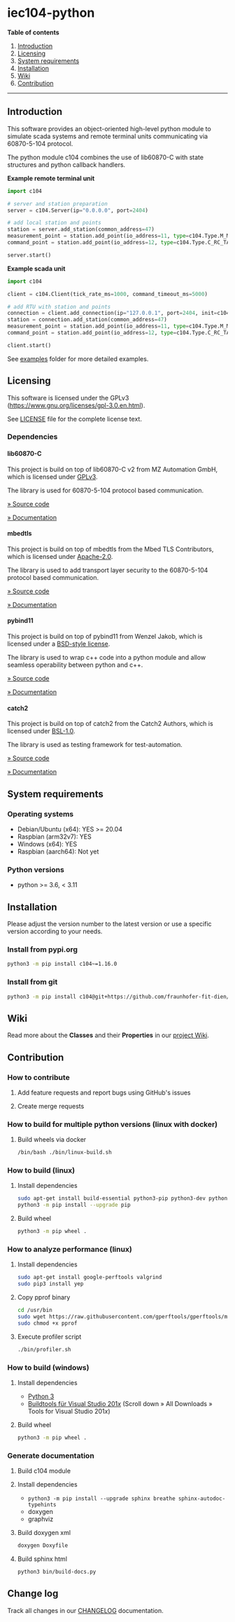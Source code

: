 # iec104-python

__Table of contents__
1. [Introduction](#introduction)
2. [Licensing](#licensing)
3. [System requirements](#system-requirements)
4. [Installation](#installation)
5. [Wiki](#wiki)
6. [Contribution](#contribution)


---

## Introduction

This software provides an object-oriented high-level python module to simulate scada systems and remote terminal units communicating via 60870-5-104 protocol.

The python module c104 combines the use of lib60870-C with state structures and python callback handlers.

**Example remote terminal unit**

```python
import c104

# server and station preparation
server = c104.Server(ip="0.0.0.0", port=2404)

# add local station and points
station = server.add_station(common_address=47)
measurement_point = station.add_point(io_address=11, type=c104.Type.M_ME_NC_1, report_ms=1000)
command_point = station.add_point(io_address=12, type=c104.Type.C_RC_TA_1)

server.start()
```

**Example scada unit**

```python
import c104

client = c104.Client(tick_rate_ms=1000, command_timeout_ms=5000)

# add RTU with station and points
connection = client.add_connection(ip="127.0.0.1", port=2404, init=c104.Init.INTERROGATION)
station = connection.add_station(common_address=47)
measurement_point = station.add_point(io_address=11, type=c104.Type.M_ME_NC_1, report_ms=1000)
command_point = station.add_point(io_address=12, type=c104.Type.C_RC_TA_1)

client.start()
```

See [examples](examples) folder for more detailed examples.

## Licensing

This software is licensed under the GPLv3 (https://www.gnu.org/licenses/gpl-3.0.en.html).

See [LICENSE](LICENSE) file for the complete license text.

### Dependencies

#### lib60870-C

This project is build on top of lib60870-C v2 from MZ Automation GmbH, which is licensed under [GPLv3](https://www.gnu.org/licenses/gpl-3.0.en.html).

The library is used for 60870-5-104 protocol based communication.

[&raquo; Source code](https://github.com/mz-automation/lib60870)

[&raquo; Documentation](https://support.mz-automation.de/doc/lib60870/latest/index.html)

#### mbedtls

This project is build on top of mbedtls from the Mbed TLS Contributors, which is licensed under [Apache-2.0](http://www.apache.org/licenses/LICENSE-2.0).

The library is used to add transport layer security to the 60870-5-104 protocol based communication.

[&raquo; Source code](https://github.com/Mbed-TLS/mbedtls)

[&raquo; Documentation](https://www.trustedfirmware.org/projects/mbed-tls/)

#### pybind11

This project is build on top of pybind11 from Wenzel Jakob, which is licensed under a [BSD-style license](https://github.com/pybind/pybind11/blob/master/LICENSE).

The library is used to wrap c++ code into a python module and allow seamless operability between python and c++.

[&raquo; Source code](https://github.com/pybind/pybind11)

[&raquo; Documentation](https://pybind11.readthedocs.io/en/stable/)

#### catch2

This project is build on top of catch2 from the Catch2 Authors, which is licensed under [BSL-1.0](https://www.gnu.org/licenses/gpl-3.0.en.html).

The library is used as testing framework for test-automation.

[&raquo; Source code](https://github.com/catchorg/Catch2)

[&raquo; Documentation](https://github.com/catchorg/Catch2/blob/devel/docs/Readme.md)


## System requirements

### Operating systems

* Debian/Ubuntu (x64): YES >= 20.04
* Raspbian (arm32v7): YES
* Windows (x64): YES
* Raspbian (aarch64): Not yet

### Python versions
* python >= 3.6, < 3.11

## Installation
Please adjust the version number to the latest version or use a specific version according to your needs.

### Install from pypi.org
```bash
python3 -m pip install c104~=1.16.0
```

### Install from git
```bash
python3 -m pip install c104@git+https://github.com/fraunhofer-fit-dien/iec104-python.git@v1.16.0
```

## Wiki

Read more about the **Classes** and their **Properties** in our [project Wiki](https://iec104-python.readthedocs.io/python/index.html).

## Contribution

### How to contribute

1. Add feature requests and report bugs using GitHub's issues

1. Create merge requests

### How to build for multiple python versions (linux with docker)

1. Build wheels via docker
   ```bash
   /bin/bash ./bin/linux-build.sh
   ```

### How to build (linux)

1. Install dependencies
   ```bash
   sudo apt-get install build-essential python3-pip python3-dev python3-dbg
   python3 -m pip install --upgrade pip
   ```

1. Build wheel
   ```bash
   python3 -m pip wheel .
   ```

### How to analyze performance (linux)

1. Install dependencies
   ```bash
   sudo apt-get install google-perftools valgrind
   sudo pip3 install yep
   ```

1. Copy pprof binary
   ```bash
   cd /usr/bin
   sudo wget https://raw.githubusercontent.com/gperftools/gperftools/master/src/pprof
   sudo chmod +x pprof
   ```

1. Execute profiler script
   ```bash
   ./bin/profiler.sh
   ```

### How to build (windows)

1. Install dependencies
    - [Python 3](https://www.python.org/downloads/windows/)
    - [Buildtools für Visual Studio 201*x*](https://visualstudio.microsoft.com/de/downloads/) (Scroll down &raquo; All Downloads &raquo; Tools for Visual Studio 201*x*)

1. Build wheel
   ```bash
   python3 -m pip wheel .
   ```

### Generate documentation

1. Build c104 module

1. Install dependencies
   - `python3 -m pip install --upgrade sphinx breathe sphinx-autodoc-typehints`
   - doxygen
   - graphviz

1. Build doxygen xml
   ```bash
   doxygen Doxyfile
   ```

1. Build sphinx html
   ```bash
   python3 bin/build-docs.py
   ```

## Change log

Track all changes in our [CHANGELOG](CHANGELOG.md) documentation.
